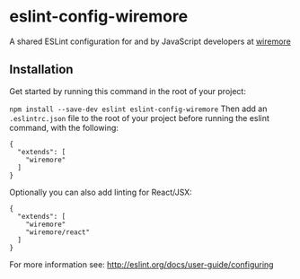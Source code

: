 # eslint-config-wiremore 

A shared ESLint configuration for and by JavaScript developers at [wiremore](https://www.wiremore.com)

## Installation

Get started by running this command in the root of your project:

`npm install --save-dev eslint eslint-config-wiremore`
Then add an `.eslintrc.json` file to the root of your project before running the eslint command, with the following:

```
{
  "extends": [
    "wiremore"
  ]
}
```

Optionally you can also add linting for React/JSX:
```
{
  "extends": [
    "wiremore"
    "wiremore/react"
  ]
}
```

For more information see: http://eslint.org/docs/user-guide/configuring